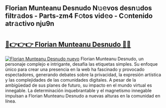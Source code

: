 ## Florian Munteanu Desnudo N𝚞𝚎vos desn𝚞dos filtr𝚊dos - Parts-zm4 F𝚘tos vid𝚎o - C𝚘ntenido atr𝚊ctivo nju9n

# <h2><a href="http://mbbzmm.tromn.icu/?c=Florian+Munteanu+Desnudo">🔗👉👉👉 Florian Munteanu Desnudo 🔗🔗</a></h2>

[![Florian Munteanu Desnudo nuevo](https://i.imgur.com/pEAQMta.gif)](http://mbbzmm.tromn.icu/?c=Florian+Munteanu+Desnudo)
Florian Munteanu Desnudo, un personaje complejo e intrigante, desafía las etiquetas simples. Su enfoque único para crear una presencia en la web ha fascinado y provocado espectadores, generando debates sobre la privacidad, la expresión artística y las complejidades de las comunidades digitales. A pesar de la ambigüedad de sus planes de futuro, su impacto en el mundo virtual es innegable. La determinación inquebrantable y el magnetismo innegable impulsan a Florian Munteanu Desnudo a nuevas alturas en la comunidad en línea.
